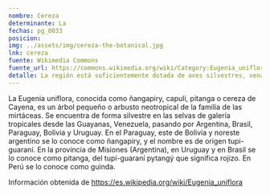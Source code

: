 ```yaml
---
nombre: Cereza
determinante: La
fechas: pg_0033
posicion: 
img: ../assets/img/cereza-the-botanical.jpg
lnk: cereza
fuente: Wikimedia Commons
fuente_url: https://commons.wikimedia.org/wiki/Category:Eugenia_uniflora#/media/File:The_Botanical_Magazine,_Plate_473_(Volume_14,_1800).png
detalle: La región está suficientemente dotada de aves silvestres, venados, trigo, centeno, cebada y frutas tales como higos, duraznos, manzanas, peras, ciruelas, cerezas, uvas, etc. 
---
```


<p>La Eugenia uniflora, conocida como ñangapiry, capulí, pitanga o cereza de Cayena, es un árbol pequeño o arbusto neotropical de la familia de las mirtáceas. Se encuentra de forma silvestre en las selvas de galería tropicales desde las Guayanas, Venezuela, pasando por Argentina, Brasil, Paraguay, Bolivia y Uruguay. En el Paraguay, este de Bolivia y noreste argentino se lo conoce como ñangapiry, y el nombre es de origen tupi-guaraní. En la provincia de Misiones (Argentina), en Uruguay y en Brasil se lo conoce como pitanga, del tupí-guaraní pytangý que significa rojizo. En Perú se lo conoce como guinda.</p>
<p>Información obtenida de <a href="https://es.wikipedia.org/wiki/Eugenia_uniflora" target="_blank">https://es.wikipedia.org/wiki/Eugenia_uniflora</a>

